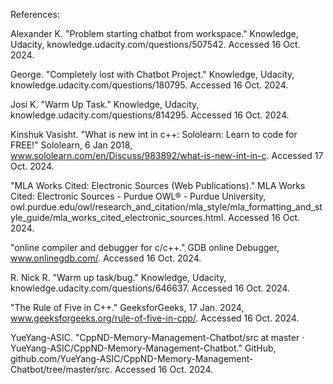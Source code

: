 References:

Alexander K. "Problem starting chatbot from workspace." Knowledge, Udacity, knowledge.udacity.com/questions/507542. Accessed 16 Oct. 2024.

George. "Completely lost with Chatbot Project." Knowledge, Udacity, knowledge.udacity.com/questions/180795. Accessed 16 Oct. 2024.

Josi K. "Warm Up Task." Knowledge, Udacity, knowledge.udacity.com/questions/814295. Accessed 16 Oct. 2024.

Kinshuk Vasisht. "What is new int in c++: Sololearn: Learn to code for FREE!" Sololearn, 6 Jan 2018, www.sololearn.com/en/Discuss/983892/what-is-new-int-in-c. Accessed 17 Oct. 2024.

"MLA Works Cited: Electronic Sources (Web Publications)." MLA Works Cited: Electronic Sources - Purdue OWL® - Purdue University, 
      owl.purdue.edu/owl/research_and_citation/mla_style/mla_formatting_and_style_guide/mla_works_cited_electronic_sources.html. Accessed 16 Oct. 2024.

"online compiler and debugger for c/c++." GDB online Debugger, www.onlinegdb.com/. Accessed 16 Oct. 2024.

R. Nick R. "Warm up task/bug." Knowledge, Udacity, knowledge.udacity.com/questions/646637. Accessed 16 Oct. 2024.

"The Rule of Five in C++." GeeksforGeeks, 17 Jan. 2024, www.geeksforgeeks.org/rule-of-five-in-cpp/. Accessed 16 Oct. 2024.

YueYang-ASIC. "CppND-Memory-Management-Chatbot/src at master · YueYang-ASIC/CppND-Memory-Management-Chatbot." GitHub, github.com/YueYang-ASIC/CppND-Memory-Management-Chatbot/tree/master/src. Accessed 16 Oct. 2024.
